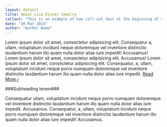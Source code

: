 ```yaml
---
layout: default
title: About Lisa Eisner Jewelry
callout: "This is an example of how call-out text at the beginning of our story looks. It helps to have a few lines of lead-in text to immediately grab the reader's attention."
date: "30 Mar 2014"
author: "Author Name"
---
```

Lorem ipsum dolor sit amet, consectetur adipisicing elit. Consequatur a, ullam, voluptatum incidunt neque doloremque vel inventore distinctio laudantium harum</a> illo quam nulla dolor alias iure impedit! Accusamus! Lorem ipsum dolor sit amet, consectetur adipisicing elit. Accusamus! Lorem ipsum dolor sit amet, consectetur adipisicing elit. Consequatur, a, ullam, voluptatum incidunt neque porro numquam doloremque vel inventore distinctio laudantium harum illo quam nulla dolor alias iure impedit.
<a href="javascript:void(0)" class="read-more">Read More <span>&rsaquo;</span></a>  

###Subheading lorem###

Consequatur ullam, voluptatum incidunt neque porro numquam doloremque vel inventore distinctio laudantium harum illo quam nulla dolor alias iure impedit. Accusamus. Consequatur, a, ullam, voluptatum incidunt neque porro numquam doloremque vel inventore distinctio laudantium harum illo quam nulla dolor alias iure impedit! Accusamus.
